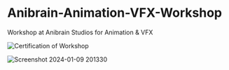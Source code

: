 # Anibrain-Animation-VFX-Workshop
Workshop at Anibrain Studios for Animation & VFX

![Certification of Workshop](https://github.com/subhojitghosh712/Anibrain-Animation-VFX-Workshop/assets/69459860/8d1620c4-f8ef-4ebf-9709-29cac66e879f)

![Screenshot 2024-01-09 201330](https://github.com/subhojitghosh712/Anibrain-Animation-VFX-Workshop/assets/69459860/15af8078-cc67-4e97-8038-7e3f9c29c5d0)


